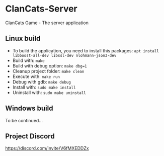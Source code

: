# ClanCats-Server
ClanCats Game - The server application

## Linux build
* To build the application, you need to install this packages: ```apt install libboost-all-dev libssl-dev nlohmann-json3-dev```
* Build with: ```make```
* Build with debug option: ```make dbg=1```
* Cleanup project folder: ```make clean```
* Execute with: ```make run```
* Debug with gdb: ```make debug```
* Install with: ```sudo make install```
* Uninstall with: ```sudo make uninstall```

## Windows build
To be continued...

## Project Discord
https://discord.com/invite/V6fMXEDDZx
